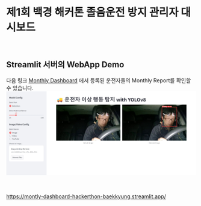 # 제1회 백경 해커톤 졸음운전 방지 관리자 대시보드</span>

<br/>

## Streamlit 서버의 WebApp Demo</span>
다음 링크 [Monthly Dashboard](https://montly-dashboard-hackerthon-baekkyung.streamlit.app/) 에서 등록된 운전자들의 Monthly Report를 확인할 수 있습니다. 
<br/>
<img src="https://github.com/seonseono/Abnormal_Driver_Detection_YOLOv8_Streamlit/blob/main/webapp_image.jpg">

<br/>

https://montly-dashboard-hackerthon-baekkyung.streamlit.app/